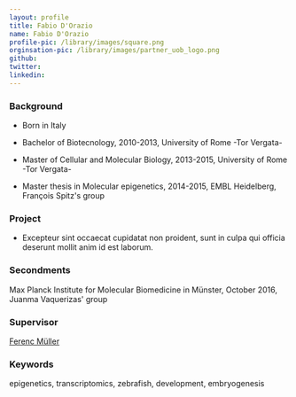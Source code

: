 ```yaml
---
layout: profile
title: Fabio D'Orazio
name: Fabio D'Orazio
profile-pic: /library/images/square.png
orginsation-pic: /library/images/partner_uob_logo.png
github:
twitter:
linkedin: 
---
```

### Background
- Born in Italy

- Bachelor of Biotecnology, 2010-2013, University of Rome -Tor Vergata-

- Master of Cellular and Molecular Biology, 2013-2015, University of Rome -Tor Vergata-

- Master thesis in Molecular epigenetics, 2014-2015, EMBL Heidelberg, François Spitz's group

### Project
-   Excepteur sint occaecat cupidatat non
proident, sunt in culpa qui officia deserunt mollit anim id est laborum.

### Secondments
Max Planck Institute for Molecular Biomedicine in Münster, October 2016, Juanma Vaquerizas' group

### Supervisor
[Ferenc Müller](https://www.birmingham.ac.uk/staff/profiles/cancer-genomic/Mueller-Ferenc.aspx)

### Keywords
epigenetics, transcriptomics, zebrafish, development, embryogenesis
